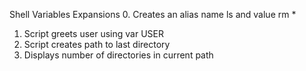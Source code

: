 Shell Variables Expansions
0. Creates an alias name ls and value rm *
1. Script greets user using var USER
2. Script creates path to last directory
3. Displays number of directories in current path

